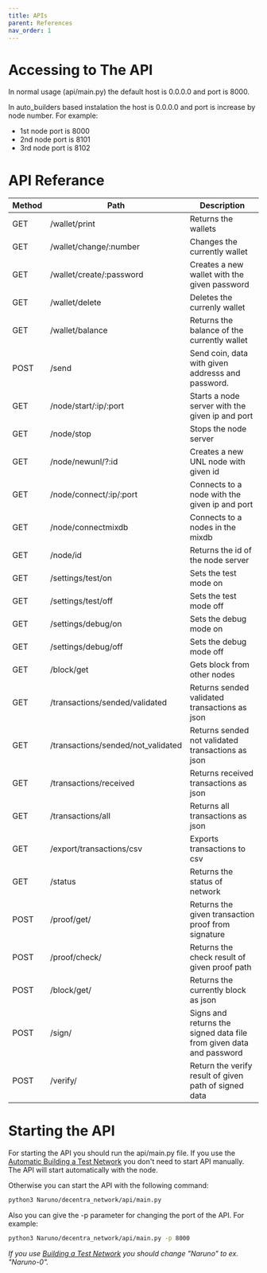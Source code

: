 ```yaml
---
title: APIs
parent: References
nav_order: 1
---
```


# Accessing to The API

In normal usage (api/main.py) the default host is 0.0.0.0 and port is 8000.

In auto_builders based instalation the host is 0.0.0.0 and port is
increase by node number. For example:

- 1st node port is 8000
- 2nd node port is 8101
- 3rd node port is 8102

# API Referance

| Method | Path                               | Description                                                         |
| ------ | ---------------------------------- | ------------------------------------------------------------------- |
| GET    | /wallet/print                      | Returns the wallets                                                 |
| GET    | /wallet/change/:number             | Changes the currently wallet                                        |
| GET    | /wallet/create/:password           | Creates a new wallet with the given password                        |
| GET    | /wallet/delete                     | Deletes the currenly wallet                                         |
| GET    | /wallet/balance                    | Returns the balance of the currently wallet                         |
| POST   | /send                              | Send coin, data with given addresss and password.                   |
| GET    | /node/start/:ip/:port              | Starts a node server with the given ip and port                     |
| GET    | /node/stop                         | Stops the node server                                               |
| GET    | /node/newunl/?:id                  | Creates a new UNL node with given id                                |
| GET    | /node/connect/:ip/:port            | Connects to a node with the given ip and port                       |
| GET    | /node/connectmixdb                 | Connects to a nodes in the mixdb                                    |
| GET    | /node/id                           | Returns the id of the node server                                   |
| GET    | /settings/test/on                  | Sets the test mode on                                               |
| GET    | /settings/test/off                 | Sets the test mode off                                              |
| GET    | /settings/debug/on                 | Sets the debug mode on                                              |
| GET    | /settings/debug/off                | Sets the debug mode off                                             |
| GET    | /block/get                         | Gets block from other nodes                                         |
| GET    | /transactions/sended/validated     | Returns sended validated transactions as json                       |
| GET    | /transactions/sended/not_validated | Returns sended not validated transactions as json                   |
| GET    | /transactions/received             | Returns received transactions as json                               |
| GET    | /transactions/all                  | Returns all transactions as json                                    |
| GET    | /export/transactions/csv           | Exports transactions to csv                                         |
| GET    | /status                            | Returns the status of network                                       |
| POST   | /proof/get/                        | Returns the given transaction proof from signature                  |
| POST   | /proof/check/                      | Returns the check result of given proof path                        |
| POST   | /block/get/                        | Returns the currently block as json                                 |
| POST   | /sign/                             | Signs and returns the signed data file from given data and password |
| POST   | /verify/                           | Return the verify result of given path of signed data               |

# Starting the API

For starting the API you should run the api/main.py file. If you use the [Automatic Building a Test Network](https://docs.naruno.net/building_a_test_network/automatic.html) you don't need to start API manually. The API will start automatically with the node.

Otherwise you can start the API with the following command:

```bash
python3 Naruno/decentra_network/api/main.py
```

Also you can give the -p parameter for changing the port of the API. For example:

```bash
python3 Naruno/decentra_network/api/main.py -p 8000
```

_If you use [Building a Test Network](https://docs.naruno.net/building_a_test_network/) you should change "Naruno" to ex. "Naruno-0"._
